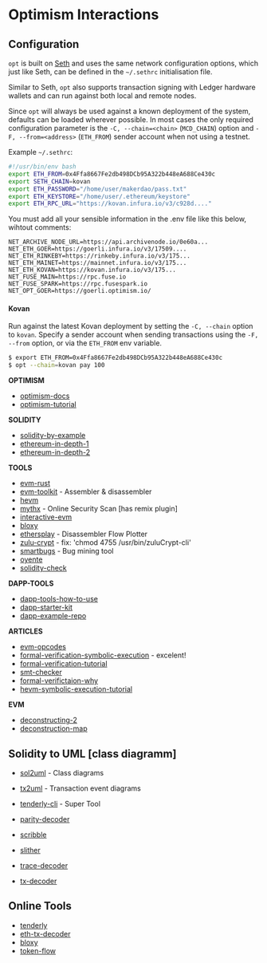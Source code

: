 Optimism Interactions
=====================



## Configuration

`opt` is built on [Seth](https://github.com/dapphub/dapptools/tree/master/src/seth) and uses the same network configuration options, which just like Seth, can be defined in the `~/.sethrc` initialisation file.

Similar to Seth, `opt` also supports transaction signing with Ledger hardware wallets and can run against both local and remote nodes.

Since `opt` will always be used against a known deployment of the system, defaults can be loaded wherever possible. In most cases the only required configuration parameter is the `-C, --chain=<chain>` (`MCD_CHAIN`) option and `-F, --from=<address>` (`ETH_FROM`) sender account when not using a testnet.

Example `~/.sethrc`:

```sh
#!/usr/bin/env bash
export ETH_FROM=0x4Ffa8667Fe2db498DCb95A322b448eA688Ce430c
export SETH_CHAIN=kovan
export ETH_PASSWORD="/home/user/makerdao/pass.txt"
export ETH_KEYSTORE="/home/user/.ethereum/keystore"
export ETH_RPC_URL="https://kovan.infura.io/v3/c928d...."
```

You must add all your sensible information in the .env file like this below, wihtout comments:

```
NET_ARCHIVE_NODE_URL=https://api.archivenode.io/0e60a...
NET_ETH_GOER=https://goerli.infura.io/v3/17509....
NET_ETH_RINKEBY=https://rinkeby.infura.io/v3/175...
NET_ETH_MAINET=https://mainnet.infura.io/v3/175...
NET_ETH_KOVAN=https://kovan.infura.io/v3/175...
NET_FUSE_MAIN=https://rpc.fuse.io
NET_FUSE_SPARK=https://rpc.fusespark.io
NET_OPT_GOER=https://goerli.optimism.io/
```

#### Kovan

Run against the latest Kovan deployment by setting the `-C, --chain` option to `kovan`. Specify a sender account when sending transactions using the `-F, --from` option, or via the `ETH_FROM` env variable.

```sh
$ export ETH_FROM=0x4Ffa8667Fe2db498DCb95A322b448eA688Ce430c
$ opt --chain=kovan pay 100
```



**OPTIMISM**

* [optimism-docs](https://community.optimism.io/docs/developers/)
* [optimism-tutorial](https://github.com/ethereum-optimism/optimism-tutorial)

**SOLIDITY**
* [solidity-by-example](https://solidity-by-example.org/)
* [ethereum-in-depth-1](https://blog.openzeppelin.com/ethereum-in-depth-part-1-968981e6f833/)
* [ethereum-in-depth-2](https://blog.openzeppelin.com/ethereum-in-depth-part-2-6339cf6bddb9/)

**TOOLS**
* [evm-rust](https://github.com/rust-blockchain/evm)
* [evm-toolkit](https://github.com/quilt/etk) - Assembler & disassembler
* [hevm](https://github.com/dapphub/dapptools/tree/master/src/hevm#readme)
* [mythx](https://mythx.io/) - Online Security Scan [has remix plugin]
* [interactive-evm](https://www.evm.codes/)
* [bloxy](https://bloxy.info/)
* [ethersplay](https://github.com/crytic/ethersplay) - Disassembler Flow Plotter
* [zulu-crypt](https://mhogomchungu.github.io/zuluCrypt/) - fix: 'chmod 4755 /usr/bin/zuluCrypt-cli'
* [smartbugs](https://github.com/smartbugs/smartbugs) - Bug mining tool
* [oyente](https://github.com/enzymefinance/oyente)
* [solidity-check](https://github.com/xf97/SolidityCheck)

**DAPP-TOOLS**

* [dapp-tools-how-to-use](https://medium.com/@patrick.collins_58673/how-to-use-dapptools-code-like-makerdao-fed9909d055b)
* [dapp-starter-kit](https://github.com/smartcontractkit/dapptools-starter-kit)
* [dapp-example-repo](https://github.com/dapp-org/radicle-contracts-tests/)


**ARTICLES**
* [evm-opcodes](https://medium.com/@cpluser/how-evm-opcodes-run-in-sputnikvm-rust-part-1-6dbe74fd0190)
* [formal-verification-symbolic-execution](https://fv.ethereum.org/2020/07/28/symbolic-hevm-release/) - excelent!
* [formal-verification-tutorial](https://docs.soliditylang.org/en/v0.8.10/smtchecker.html)
* [smt-checker](https://www.aon.com/cyber-solutions/aon_cyber_labs/exploring-soliditys-model-checker/)
* [formal-verifictaion-why](https://medium.com/coinmonks/formal-verification-why-and-how-a104cd702c25)
* [hevm-symbolic-execution-tutorial](https://fv.ethereum.org/2020/07/28/symbolic-hevm-release/)


**EVM**
 * [deconstructing-2](https://blog.openzeppelin.com/deconstructing-a-solidity-contract-part-ii-creation-vs-runtime-6b9d60ecb44c/)
 * [deconstruction-map](https://gist.githubusercontent.com/ajsantander/23c032ec7a722890feed94d93dff574a/raw/a453b28077e9669d5b51f2dc6d93b539a76834b8/BasicToken.svg)


## Solidity to UML [class diagramm]

* [sol2uml](https://github.com/naddison36/sol2uml) - Class diagrams
* [tx2uml](https://github.com/naddison36/tx2uml) - Transaction event diagrams

* [tenderly-cli](https://github.com/Tenderly/tenderly-cli) - Super Tool

* [parity-decoder](https://github.com/k06a/parity-trace-decoder)
* [scribble](https://github.com/ConsenSys/scribble)
* [slither](https://github.com/crytic/slither)
* [trace-decoder](https://github.com/k06a/parity-trace-decoder)
* [tx-decoder](https://ethtx.info/)


## Online Tools

* [tenderly](https://dashboard.tenderly.co/explorer)
* [eth-tx-decoder](https://ethtx.info/)
* [bloxy](https://bloxy.info/)
* [token-flow](https://tokenflow.xyz/)


